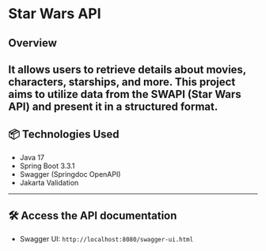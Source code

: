#  Star Wars API

## Overview

It allows users to retrieve details about movies, characters, starships, and more. This project aims to utilize data from the SWAPI (Star Wars API) and present it in a structured format.
---

## 📦 Technologies Used

- Java 17
- Spring Boot 3.3.1
- Swagger (Springdoc OpenAPI)
- Jakarta Validation

---

## 🛠️  Access the API documentation
- Swagger UI: `http://localhost:8080/swagger-ui.html`




